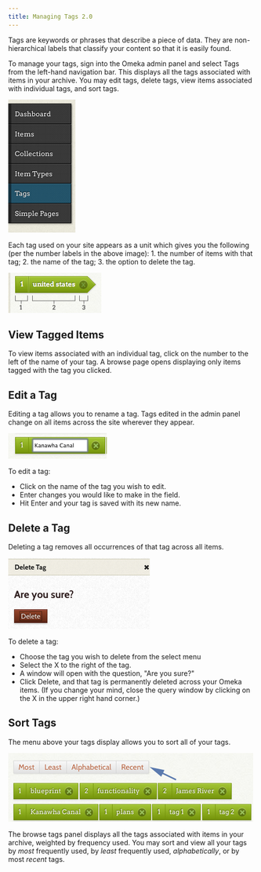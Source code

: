 ```yaml
---
title: Managing Tags 2.0
---
```


Tags are keywords or phrases that describe a piece of data. They are non-hierarchical labels that classify your content so that it is easily found.

To manage your tags, sign into the Omeka admin panel and select Tags from the left-hand navigation bar. This displays all the tags associated with items in your archive. You may edit tags, delete tags, view items associated with individual tags, and sort tags.

![Tags in left nav](/doc_files/Tagsnav.png)

Each tag used on your site appears as a unit which gives you the following (per the number labels in the above image): 1. the number of items with that tag; 2. the name of the tag; 3. the option to delete the tag.

![A tag labeled with sections labelled with 1, 2, and 3.](/doc_files/Tagsample.png)



 View Tagged Items
-------------------------------------------------------------
To view items associated with an individual tag, click on the number to the left of the name of your tag. A browse page opens displaying only items tagged with the tag you clicked.

Edit a Tag 
-------------------------------------------------------------
Editing a tag allows you to rename a tag. Tags edited in the admin panel change on all items across the site wherever they appear.

![Tagedit.png](/doc_files/Tagedit.png)

To edit a tag:

-   Click on the name of the tag you wish to edit.
-   Enter changes you would like to make in the field.
-   Hit Enter and your tag is saved with its new name.

Delete a Tag 
-----------------------------------------------------------------
Deleting a tag removes all occurrences of that tag across all items.

![Tagdelete.png](/doc_files/Tagdelete.png)

To delete a tag:

-   Choose the tag you wish to delete from the select menu
-   Select the X to the right of the tag.
-   A window will open with the question, "Are you sure?" 
-   Click Delete, and that tag is permanently deleted across your Omeka items. (If you change your mind, close the query window by clicking on the X in the upper right hand corner.)

Sort Tags
-----------------------------------------------------------
The menu above your tags display allows you to sort all of your tags.

![Tagssort.png](/doc_files/Tagssort.png)

The browse tags panel displays all the tags associated with items in your archive, weighted by frequency used. You may sort and view all your tags by *most* frequently used, by *least* frequently used, *alphabetically*, or by most *recent* tags.